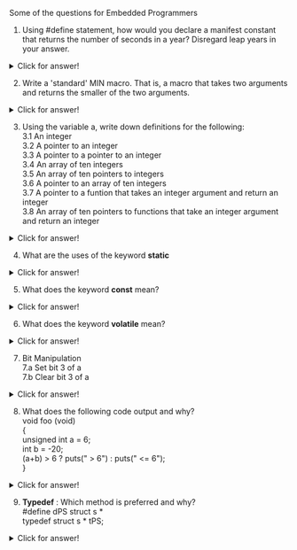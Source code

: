 Some of the questions for Embedded Programmers

1. Using #define statement, how would you declare a manifest constant that returns the number of seconds in a year? Disregard leap years in your answer.

<details>
<summary>Click for answer!</summary>

    #define SECONDS_PER_YEAR (365UL * 24UL * 60UL * 60UL)

</details>

2. Write a 'standard' MIN macro. That is, a macro that takes two arguments and returns the smaller of the two arguments.

<details>
<summary>Click for answer!</summary>

    #define MIN(A, B) ((A) < (B) ? (A) : (B))
    
</details>

3. Using the variable a, write down definitions for the following: <br />
        3.1 An integer <br />
        3.2 A pointer to an integer <br />
        3.3 A pointer to a pointer to an integer <br />
        3.4 An array of ten integers <br />
        3.5 An array of ten pointers to integers <br />
        3.6 A pointer to an array of ten integers <br />
        3.7 A pointer to a funtion that takes an integer argument and return an integer <br />
        3.8 An array of ten pointers to functions that take an integer argument and return an integer <br />
<details>
<summary>Click for answer!</summary>

    3.1 int a;
    3.2 int *a;
    3.3 int **a;
    3.4 int a[10];
    3.5 int *a[10];
    3.6 int (*a)[10];
    3.7 int (*a)(int);
    3.8 int (*a[10])(int);
    
</details>

4. What are the uses of the keyword **static**

<details>
<summary>Click for answer!</summary>

    a. A variable declared static within the body of a function maintains its value between function invocations.
    b. A variable declared static within a module (but outside the body of a function) is accessible by all functions 
       within that module. It is not accessible by function within any other module. That is, it is a localized global.
    c. Functions declared static within a module may only be called by other functions within that module. That is,
       the scope of the function is localized to the module within which it is declared.

</details>

5. What does the keyword **const** mean?

<details>
<summary>Click for answer!</summary>

    const means "read-only"
  
    a. const int a; and int const a; 
        Mean the same thing, a is a const(read-only) integer.
    b. const int *a;
        a is pointer to a const integer(i.e., the integer isn't modifiable, but the pointer is)
    c. int * const a;
        a is const pointer to an integer(i.e., the integer pointed to by a is modifiable, but the pointer is not)
    d. const int * const a;
        a is const pointer to a const integer(i.e., neither the integer pointed to by a, nor the pointer itself may 
        be modified)

</details>

6. What does the keyword **volatile** mean?

<details>
<summary>Click for answer!</summary>

    A volatile variable is one that can change unexpectedly. Consequently, the compiler can make no assumptions about
    the value of the variable. In particular, the optimizer must be careful to reload the variable every time it is 
    used instead of holding a copy in a register.
  
    a.  Hardware registers in peripherals (e.g., status registers)
    b.  Non-stack variables referenced within an interrupt service routine.
    c.  Variables shared by multiple tasks in a multi-threaded application.
    d.  A variable can be both const and volatile
        Example is a read only status register. It is volatile because it can change unexpectedly. It is const because
        the program should not attempt to modify it.

</details>

7.  Bit Manipulation  <br />
    7.a Set bit 3 of a  <br />
    7.b Clear bit 3 of a  <br />
    
<details>
<summary>Click for answer!</summary>

    #define BIT3 (0x1 << 3)
    7.a
      int set_bit3(int a)
      {
        a |= BIT3;
        return a;
      }
    7.b
      int clear_bit3(int a)
      {
        a &= ~BIT3;
      }

</details>

8.  What does the following code output and why?   <br />
    void foo (void)   <br />
    {   <br />
          unsigned int a = 6;   <br />
          int b = -20;   <br />
          (a+b) > 6 ? puts(" > 6") : puts(" <= 6");   <br />
    }   <br />
    
<details>
<summary>Click for answer!</summary>

    The expression involving signed and unsigned types have all operands promoted to unsigned types.
    Thus -20 becomes a very large positive integer and the expression evaluates to greater than 6.

</details>

9.  **Typedef** : Which method is preferred and why?   <br />
    #define dPS struct s *   <br />
    typedef struct s * tPS;   <br />
    
<details>
<summary>Click for answer!</summary>

    Consider the following declarations:
    
    dPS p1, p2;
    tPS p2, p3;
    
    The first one expands to
    struct s * p1, p2;
    
    which defines p1 to be a pointer to structure and p2 to be an actual structure, which is probably
    not what we wanted. 
    However, the second one correctly defines p3 & p4 to be pointers to structre s.

</details>
